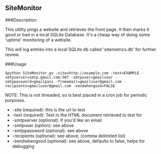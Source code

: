 ## SiteMonitor

###Description

This utility pings a website and retrieves the front page.  It then marks it good or bad in a local SQLite Database.  It's a cheap way of doing some 'uptime' monitoring of a website.

This will log entries into a local SQLite db called 'sitemetrics.db' for further review.

###Usage

```
$python SiteMonitor.py -site=http://example.com -text=EXAMPLE -smtpserver=smtp.gmail.com:587 -smtpuser=gmailuser -smtppassword=gmailpass -fromemail=gmailuser@gmail.com -recipients=gmailuser@gmail.com -sendwhengood=FALSE
```

NOTE: This is not threaded, so is best placed in a cron job for periodic purposes.

* -site (required): this is the url to test
* -text (required): Text in the HTML document retrieved to test for
* -smtpserver (optional): if you'd like an email
* -smtpuser (option): see above
* -smtppassword (optional): see above
* -recipients (optional): see above, (comma delimited list)
* -sendwhengood (optional): see above, defaults to false, helps for debugging
